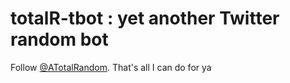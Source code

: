# totalR-tbot : yet another Twitter random bot

Follow [@ATotalRandom](twitter.com/ATotalRandom). That's all I can do for ya
